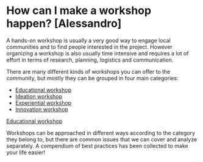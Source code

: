 # How can I make a workshop happen? [Alessandro]

A hands-on workshop is usually a very good way to engage local communities and to find people interested in the project.
However organizing a workshop is also usually time intensive and requires a lot of effort in terms of research, planning, logistics and communication.

There are many different kinds of workshops you can offer to the community, but mostly they can be grouped in four main categories:
- [Educational workshop](../how-can-i-make-a-workshop-happen/workshop-categories.md#Educational-workshop)
- [Ideation workshop](#Ideation-workshop)
- [Experiential workshop](#Experiential-workshop)
- [Innovation workshop](#Innovation-workshop)

[Educational workshop](workshop_categories.md#educational-workshop)

Workshops can be approached in different ways according to the category they belong to, but there are common issues that we can cover and analyze separately. A compendium of best practices has been collected to make your life easier!
